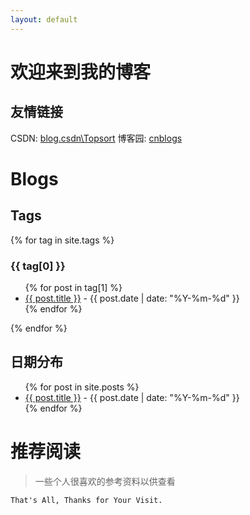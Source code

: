 ```yaml
---
layout: default
---
```


# 欢迎来到我的博客

## 友情链接

CSDN: [blog.csdn\Topsort](https://blog.csdn.net/Topsort)
博客园: [cnblogs](https://www.cnblogs.com/Danzel-Aria233)

# Blogs

## Tags
{% for tag in site.tags %}
### {{ tag[0] }}
<ul>
  {% for post in tag[1] %}
    <li>
      <a href="{{ post.url }}">{{ post.title }}</a>
       - {{ post.date | date: "%Y-%m-%d" }}
    </li>
  {% endfor %}
</ul>
{% endfor %}

## 日期分布
<ul>
  {% for post in site.posts %}
    <li>
      <a href="{{ post.url }}">{{ post.title }}</a> - {{ post.date | date: "%Y-%m-%d" }}
    </li>
  {% endfor %}
</ul>

# 推荐阅读
> 一些个人很喜欢的参考资料以供查看


```
That's All, Thanks for Your Visit.
```
